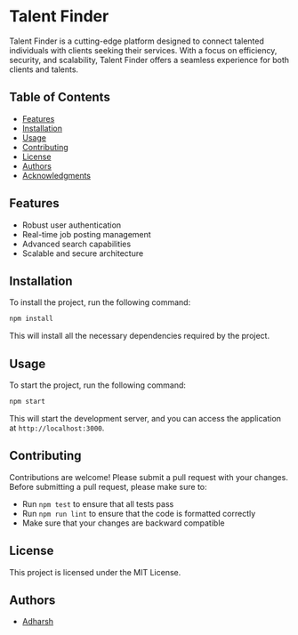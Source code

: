 # Talent Finder

Talent Finder is a cutting-edge platform designed to connect talented individuals with clients seeking their services. With a focus on efficiency, security, and scalability, Talent Finder offers a seamless experience for both clients and talents.

## Table of Contents

* [Features](#features)
* [Installation](#installation)
* [Usage](#usage)
* [Contributing](#contributing)
* [License](#license)
* [Authors](#authors)
* [Acknowledgments](#acknowledgments)

## Features

* Robust user authentication
* Real-time job posting management
* Advanced search capabilities
* Scalable and secure architecture

## Installation

To install the project, run the following command:

```bash
npm install
```

This will install all the necessary dependencies required by the project.

## Usage

To start the project, run the following command:

```bash
npm start
```

This will start the development server, and you can access the application at `http://localhost:3000`.

## Contributing

Contributions are welcome! Please submit a pull request with your changes. Before submitting a pull request, please make sure to:

* Run `npm test` to ensure that all tests pass
* Run `npm run lint` to ensure that the code is formatted correctly
* Make sure that your changes are backward compatible

## License

This project is licensed under the MIT License.

## Authors

* [Adharsh](https://github.com/adharsh-a)
